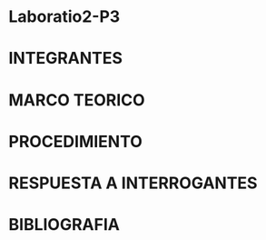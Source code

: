 # Laboratio2-P3
# INTEGRANTES
# MARCO TEORICO
# PROCEDIMIENTO
# RESPUESTA A INTERROGANTES
# BIBLIOGRAFIA
